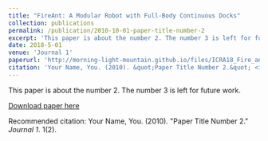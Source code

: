 ```yaml
---
title: "FireAnt: A Modular Robot with Full-Body Continuous Docks"
collection: publications
permalink: /publication/2010-10-01-paper-title-number-2
excerpt: 'This paper is about the number 2. The number 3 is left for future work.'
date: 2018-5-01
venue: 'Journal 1'
paperurl: 'http://morning-light-mountain.github.io/files/ICRA18_Fire_ant.pdf'
citation: 'Your Name, You. (2010). &quot;Paper Title Number 2.&quot; <i>Journal 1</i>. 1(2).'
---
```

This paper is about the number 2. The number 3 is left for future work.

[Download paper here](http://morning-light-mountain.github.io/files/ICRA18_Fire_ant.pdf)

Recommended citation: Your Name, You. (2010). "Paper Title Number 2." <i>Journal 1</i>. 1(2).
